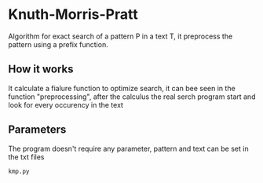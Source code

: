 # Knuth-Morris-Pratt

Algorithm for exact search of a pattern P in a text T, it preprocess the pattern using a prefix function.

## How it works
It calculate a fialure function to optimize search, it can bee seen in the function "preprocessing", after the calculus the real serch program start and look for every occurency in the text

## Parameters
The program doesn't require any parameter, pattern and text can be set in the txt files

```
kmp.py
```